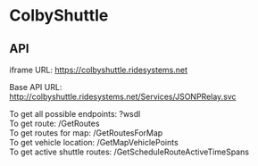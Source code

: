 # ColbyShuttle

## API
iframe URL: https://colbyshuttle.ridesystems.net

Base API URL: http://colbyshuttle.ridesystems.net/Services/JSONPRelay.svc

To get all possible endpoints: ?wsdl <br>
To get route:                  /GetRoutes  <br>
To get routes for map:         /GetRoutesForMap  <br>
To get vehicle location:       /GetMapVehiclePoints <br>
To get active shuttle routes:  /GetScheduleRouteActiveTimeSpans 
